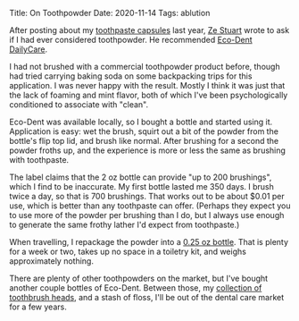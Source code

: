Title: On Toothpowder
Date: 2020-11-14
Tags: ablution

After posting about my [toothpaste capsules](/2019/06/toothpaste-capsule/) last year, [Ze Stuart](https://zulusierra.co/) wrote to ask if I had ever considered toothpowder. He recommended [Eco-Dent DailyCare](https://www.eco-dent.com/dailycare-toothpowders).

I had not brushed with a commercial toothpowder product before, though had tried carrying baking soda on some backpacking trips for this application. I was never happy with the result. Mostly I think it was just that the lack of foaming and mint flavor, both of which I've been psychologically conditioned to associate with "clean".

Eco-Dent was available locally, so I bought a bottle and started using it. Application is easy: wet the brush, squirt out a bit of the powder from the bottle's flip top lid, and brush like normal. After brushing for a second the powder froths up, and the experience is more or less the same as brushing with toothpaste.

The label claims that the 2 oz bottle can provide "up to 200 brushings", which I find to be inaccurate. My first bottle lasted me 350 days. I brush twice a day, so that is 700 brushings. That works out to be about $0.01 per use, which is better than any toothpaste can offer. (Perhaps they expect you to use more of the powder per brushing than I do, but I always use enough to generate the same frothy lather I'd expect from toothpaste.)

When travelling, I repackage the powder into a [0.25 oz bottle](https://www.litesmith.com/cylinder-bottles-ldpe/). That is plenty for a week or two, takes up no space in a toiletry kit, and weighs approximately nothing.

There are plenty of other toothpowders on the market, but I've bought another couple bottles of Eco-Dent. Between those, my [collection of toothbrush heads](/2020/01/toothbrush-maintenance/), and a stash of floss, I'll be out of the dental care market for a few years.
